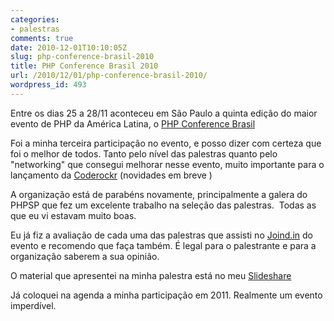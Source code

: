 ```yaml
---
categories:
- palestras
comments: true
date: 2010-12-01T10:10:05Z
slug: php-conference-brasil-2010
title: PHP Conference Brasil 2010
url: /2010/12/01/php-conference-brasil-2010/
wordpress_id: 493
---
```


Entre os dias 25 a 28/11 aconteceu em São Paulo a quinta edição do maior evento de PHP da América Latina, o [PHP Conference Brasil](http://www.temporealeventos.com.br/?area=13)

Foi a minha terceira participação no evento, e posso dizer com certeza que foi o melhor de todos. Tanto pelo nível das palestras quanto pelo "networking" que consegui melhorar nesse evento, muito importante para o lançamento da [Coderockr](http://www.coderockr.com) (novidades em breve )

A organização está de parabéns novamente, principalmente a galera do PHPSP que fez um excelente trabalho na seleção das palestras.  Todas as que eu vi estavam muito boas.

Eu já fiz a avaliação de cada uma das palestras que assisti no [Joind.in](http://joind.in/event/view/467) do evento e recomendo que faça também. É legal para o palestrante e para a organização saberem a sua opinião.

O material que apresentei na minha palestra está no meu [Slideshare](http://www.slideshare.net/eminetto/ao-infinito-e-alm-com-php-memcached-e-gearman)

Já coloquei na agenda a minha participação em 2011. Realmente um evento imperdível.
